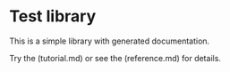 
# Test library

This is a simple library with generated documentation.

Try the (tutorial.md) or see the (reference.md) for details.

